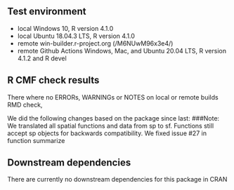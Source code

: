 ## Test environment
* local Windows 10,  R version 4.1.0
* local Ubuntu 18.04.3 LTS, R version 4.1.0
* remote win-builder.r-project.org (/M6NUwM96x3e4/)
* remote Github Actions Windows, Mac, and Ubuntu 20.04 LTS, R version 4.1.2 and R devel

## R CMF check results
There where no ERRORs, WARNINGs or NOTES on local or remote builds RMD check, 

We did the following changes based on the package since last: 
###Note: 
We translated all spatial functions and data from sp to sf. Functions still accept sp objects for backwards compatibility.
We fixed issue #27 in function summarize

## Downstream dependencies
There are currently no downstream dependencies for this package in CRAN
